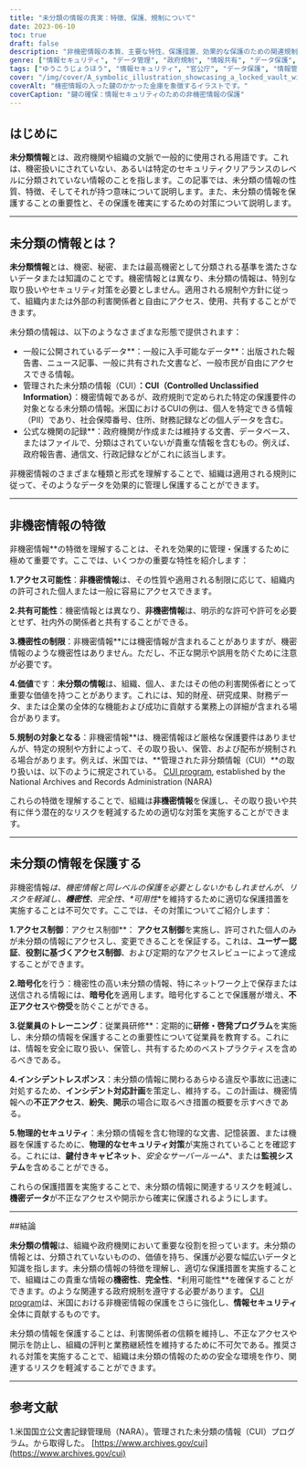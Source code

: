 ```yaml
---
title: "未分類の情報の真実：特徴、保護、規制について"
date: 2023-06-10
toc: true
draft: false
description: "非機密情報の本質、主要な特性、保護措置、効果的な保護のための関連規制を発見する。"
genre: ["情報セキュリティ", "データ管理", "政府規制", "情報共有", "データ保護", "守秘義務について", "リスク軽減", "インフォメーションガバナンス", "データ分類", "情報アクセス"]
tags: ["ゆうこうじょうほう", "情報セキュリティ", "官公庁", "データ保護", "情報管理", "管理外情報", "アクセス制御", "暗号化", "社員教育", "物理的安全保護", "データ分類", "機密性", "インフォメーションガバナンス", "リスク軽減", "情報共有", "データ管理", "官制", "情報アクセス", "セーフガード", "けいび", "機密情報", "秘密情報価値", "公開データ", "CUIプログラム", "官庁の公文書", "アクセシビリティ", "共有性", "限定感度", "秘密情報価値", "CUIプログラム規定", "インシデントレスポンス", "物理的安全対策"]
cover: "/img/cover/A_symbolic_illustration_showcasing_a_locked_vault_with_uncl.png"
coverAlt: "機密情報の入った鍵のかかった金庫を象徴するイラストです。"
coverCaption: "鍵の確保：情報セキュリティのための非機密情報の保護"
---
```


## はじめに

**未分類情報**とは、政府機関や組織の文脈で一般的に使用される用語です。これは、機密扱いにされていない、あるいは特定のセキュリティクリアランスのレベルに分類されていない情報のことを指します。この記事では、未分類の情報の性質、特徴、そしてそれが持つ意味について説明します。また、未分類の情報を保護することの重要性と、その保護を確実にするための対策について説明します。

______

## 未分類の情報とは？

**未分類情報**とは、機密、秘密、または最高機密として分類される基準を満たさないデータまたは知識のことです。機密情報とは異なり、未分類の情報は、特別な取り扱いやセキュリティ対策を必要としません。適用される規制や方針に従って、組織内または外部の利害関係者と自由にアクセス、使用、共有することができます。

未分類の情報は、以下のようなさまざまな形態で提供されます：

- 一般に公開されているデータ**：一般に入手可能なデータ**：出版された報告書、ニュース記事、一般に共有された文書など、一般市民が自由にアクセスできる情報。
- 管理された未分類の情報（CUI）**：CUI（Controlled Unclassified Information）**：機密情報であるが、政府規則で定められた特定の保護要件の対象となる未分類の情報。米国におけるCUIの例は、個人を特定できる情報（PII）であり、社会保障番号、住所、財務記録などの個人データを含む。
- 公式な機関の記録**：政府機関が作成または維持する文書、データベース、またはファイルで、分類はされていないが貴重な情報を含むもの。例えば、政府報告書、通信文、行政記録などがこれに該当します。

非機密情報のさまざまな種類と形式を理解することで、組織は適用される規則に従って、そのようなデータを効果的に管理し保護することができます。

______

## 非機密情報の特徴

非機密情報**の特徴を理解することは、それを効果的に管理・保護するために極めて重要です。ここでは、いくつかの重要な特性を紹介します：

**1.アクセス可能性**：**非機密情報**は、その性質や適用される制限に応じて、組織内の許可された個人または一般に容易にアクセスできます。

**2.共有可能性**：機密情報とは異なり、**非機密情報**は、明示的な許可や許可を必要とせず、社内外の関係者と共有することができる。

**3.機密性の制限**：非機密情報**には機密情報が含まれることがありますが、機密情報のような機密性はありません。ただし、不正な開示や誤用を防ぐために注意が必要です。

**4.価値**です：**未分類の情報**は、組織、個人、またはその他の利害関係者にとって重要な価値を持つことがあります。これには、知的財産、研究成果、財務データ、または企業の全体的な機能および成功に貢献する業務上の詳細が含まれる場合があります。

**5.規制の対象となる**：非機密情報**は、機密情報ほど厳格な保護要件はありませんが、特定の規制や方針によって、その取り扱い、保管、および配布が規制される場合があります。例えば、米国では、**管理された非分類情報（CUI）**の取り扱いは、以下のように規定されている。 [CUI program](https://www.archives.gov/cui), established by the National Archives and Records Administration (NARA)

これらの特徴を理解することで、組織は**非機密情報**を保護し、その取り扱いや共有に伴う潜在的なリスクを軽減するための適切な対策を実施することができます。

______

## 未分類の情報を保護する

非機密情報**は、機密情報と同レベルの保護を必要としないかもしれませんが、リスクを軽減し、**機密性**、*完全性**、*可用性**を維持するために適切な保護措置を実施することは不可欠です。ここでは、その対策についてご紹介します：

**1.アクセス制御**：アクセス制御**： **アクセス制御**を実施し、許可された個人のみが未分類の情報にアクセスし、変更できることを保証する。これは、**ユーザー認証**、**役割に基づくアクセス制御**、および定期的なアクセスレビューによって達成することができます。

**2.暗号化**を行う：機密性の高い未分類の情報、特にネットワーク上で保存または送信される情報には、**暗号化**を適用します。暗号化することで保護層が増え、**不正アクセス**や**傍受**を防ぐことができる。

**3.従業員のトレーニング**：従業員研修**：定期的に**研修・啓発プログラム**を実施し、未分類の情報を保護することの重要性について従業員を教育する。これには、情報を安全に取り扱い、保管し、共有するためのベストプラクティスを含めるべきである。

**4.インシデントレスポンス**：未分類の情報に関わるあらゆる違反や事故に迅速に対処するため、**インシデント対応計画**を策定し、維持する。この計画は、機密情報への**不正アクセス**、**紛失**、**開示**の場合に取るべき措置の概要を示すべきである。

**5.物理的セキュリティ**：未分類の情報を含む物理的な文書、記憶装置、または機器を保護するために、**物理的なセキュリティ対策**が実施されていることを確認する。これには、**鍵付きキャビネット**、*安全なサーバールーム**、または**監視システム**を含めることができる。

これらの保護措置を実施することで、未分類の情報に関連するリスクを軽減し、**機密データ**が不正なアクセスや開示から確実に保護されるようにします。

______

##結論

**未分類の情報**は、組織や政府機関において重要な役割を担っています。未分類の情報とは、分類されていないものの、価値を持ち、保護が必要な幅広いデータと知識を指します。未分類の情報の特徴を理解し、適切な保護措置を実施することで、組織はこの貴重な情報の**機密性**、**完全性**、*利用可能性**を確保することができます。のような関連する政府規制を遵守する必要があります。 [CUI program](https://www.archives.gov/cui)は、米国における非機密情報の保護をさらに強化し、**情報セキュリティ**全体に貢献するものです。

未分類の情報を保護することは、利害関係者の信頼を維持し、不正なアクセスや開示を防止し、組織の評判と業務継続性を維持するために不可欠である。推奨される対策を実施することで、組織は未分類の情報のための安全な環境を作り、関連するリスクを軽減することができます。

______

## 参考文献

1.米国国立公文書記録管理局（NARA）。管理された未分類の情報（CUI）プログラム。から取得した。 [https://www.archives.gov/cui](https://www.archives.gov/cui)
